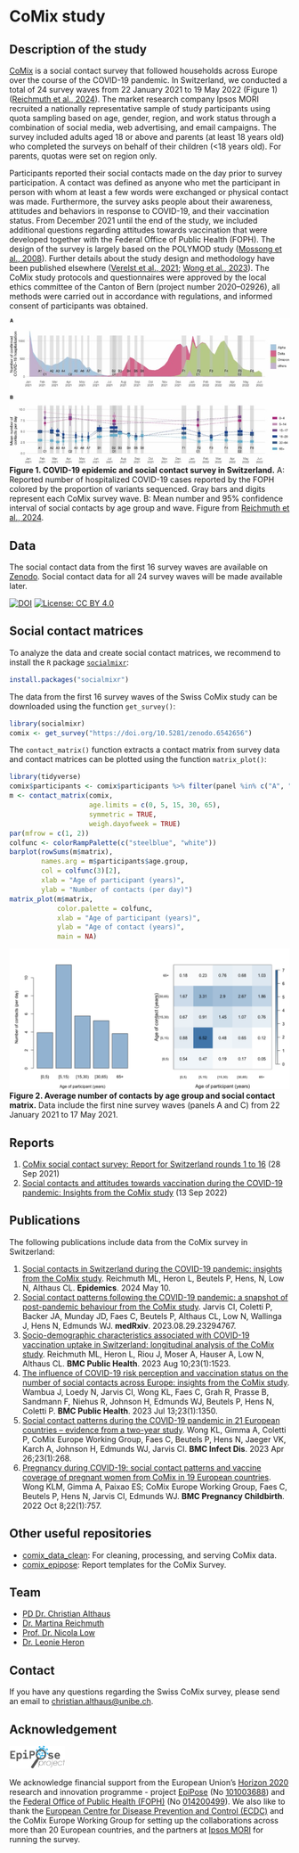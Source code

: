 # CoMix study

## Description of the study
[CoMix](https://www.uhasselt.be/en/aparte-sites-partner-en/epipose/the-comix-study) is a social contact survey that followed households across Europe over the course of the COVID-19 pandemic. In Switzerland, we conducted a total of 24 survey waves from 22 January 2021 to 19 May 2022 (Figure 1) ([Reichmuth et al., 2024](https://doi.org/10.1016/j.epidem.2024.100771)). The market research company Ipsos MORI recruited a nationally representative sample of study participants using quota sampling based on age, gender, region, and work status through a combination of social media, web advertising, and email campaigns. The survey included adults aged 18 or above and parents (at least 18 years old) who completed the surveys on behalf of their children (<18 years old). For parents, quotas were set on region only.

Participants reported their social contacts made on the day prior to survey participation. A contact was defined as anyone who met the participant in person with whom at least a few words were exchanged or physical contact was made. Furthermore, the survey asks people about their awareness, attitudes and behaviors in response to COVID-19, and their vaccination status. From December 2021 until the end of the study, we included additional questions regarding attitudes towards vaccination that were developed together with the Federal Office of Public Health (FOPH). The design of the survey is largely based on the POLYMOD study ([Mossong et al., 2008](https://doi.org/10.1371/journal.pmed.0050074)). Further details about the study design and methodology have been published elsewhere ([Verelst et al., 2021](https://doi.org/10.1186/s12916-021-02133-y); [Wong et al., 2023](https://doi.org/10.1186/s12879-023-08214-y)). The CoMix study protocols and questionnaires were approved by the local ethics committee of the Canton of Bern (project number 2020–02926), all methods were carried out in accordance with regulations, and informed consent of participants was obtained.

![](figures/contacts.png)
**Figure 1. COVID-19 epidemic and social contact survey in Switzerland.** A: Reported number of hospitalized COVID-19 cases reported by the FOPH colored by the proportion of variants sequenced. Gray bars and digits represent each CoMix survey wave. B: Mean number and 95% confidence interval of social contacts by age group and wave. Figure from [Reichmuth et al., 2024](https://doi.org/10.1016/j.epidem.2024.100771).

## Data
The social contact data from the first 16 survey waves are available on [Zenodo](https://doi.org/10.5281/zenodo.6542656). Social contact data for all 24 survey waves will be made available later.

[![DOI](https://zenodo.org/badge/DOI/10.5281/zenodo.6542656.svg)](https://doi.org/10.5281/zenodo.6542656)
[![License: CC BY 4.0](https://img.shields.io/badge/License-CC_BY_4.0-lightgrey.svg)](https://creativecommons.org/licenses/by/4.0/)

## Social contact matrices
To analyze the data and create social contact matrices, we recommend to install the `R` package [`socialmixr`](https://github.com/epiforecasts/socialmixr):
```r
install.packages("socialmixr")
```
The data from the first 16 survey waves of the Swiss CoMix study can be downloaded using the function `get_survey()`:
```r
library(socialmixr)
comix <- get_survey("https://doi.org/10.5281/zenodo.6542656")
```
The `contact_matrix()` function extracts a contact matrix from survey data and contact matrices can be plotted using the function `matrix_plot()`:
```r
library(tidyverse)
comix$participants <- comix$participants %>% filter(panel %in% c("A", "C"))
m <- contact_matrix(comix,
                    age.limits = c(0, 5, 15, 30, 65),
                    symmetric = TRUE,
                    weigh.dayofweek = TRUE)         
par(mfrow = c(1, 2))
colfunc <- colorRampPalette(c("steelblue", "white"))
barplot(rowSums(m$matrix),
        names.arg = m$participants$age.group,
        col = colfunc(3)[2],
        xlab = "Age of participant (years)",
        ylab = "Number of contacts (per day)")
matrix_plot(m$matrix,
            color.palette = colfunc,
            xlab = "Age of participant (years)",
            ylab = "Age of contact (years)",
            main = NA)
```

![](figures/matrix.png)
**Figure 2. Average number of contacts by age group and social contact matrix.** Data include the first nine survey waves (panels A and C) from 22 January 2021 to 17 May 2021.

## Reports
1. [CoMix social contact survey: Report for Switzerland rounds 1 to 16](reports/Report_CoMix_Switzerland_20210928.pdf) (28 Sep 2021)
2. [Social contacts and attitudes towards vaccination during the COVID-19 pandemic: Insights from the CoMix study](reports/Report_CoMix_Switzerland_20220913.pdf) (13 Sep 2022)

## Publications
The following publications include data from the CoMix survey in Switzerland:

1. [Social contacts in Switzerland during the COVID-19 pandemic: insights from the CoMix study](https://doi.org/10.1016/j.epidem.2024.100771). Reichmuth ML, Heron L, Beutels P, Hens, N, Low N, Althaus CL. **Epidemics**. 2024 May 10.
2. [Social contact patterns following the COVID-19 pandemic: a snapshot of post-pandemic behaviour from the CoMix study](https://doi.org/10.1101/2023.08.29.23294767). Jarvis CI, Coletti P, Backer JA, Munday JD, Faes C, Beutels P, Althaus CL, Low N, Wallinga J, Hens N, Edmunds WJ. **medRxiv**. 2023.08.29.23294767.
3. [Socio-demographic characteristics associated with COVID-19 vaccination uptake in Switzerland: longitudinal analysis of the CoMix study](https://doi.org/10.1186/s12889-023-16405-0). Reichmuth ML, Heron L, Riou J, Moser A, Hauser A, Low N, Althaus CL. **BMC Public Health**. 2023 Aug 10;23(1):1523.
4. [The influence of COVID-19 risk perception and vaccination status on the number of social contacts across Europe: insights from the CoMix study](https://doi.org/10.1186/s12889-023-16252-z). Wambua J, Loedy N, Jarvis CI, Wong KL, Faes C, Grah R, Prasse B, Sandmann F, Niehus R, Johnson H, Edmunds WJ, Beutels P, Hens N, Coletti P. **BMC Public Health**. 2023 Jul 13;23(1):1350.
5. [Social contact patterns during the COVID-19 pandemic in 21 European countries – evidence from a two-year study](https://doi.org/10.1186/s12879-023-08214-y). Wong KL, Gimma A, Coletti P, CoMix Europe Working Group, Faes C, Beutels P, Hens N, Jaeger VK, Karch A, Johnson H, Edmunds WJ, Jarvis CI. **BMC Infect Dis**. 2023 Apr 26;23(1):268.
6. [Pregnancy during COVID-19: social contact patterns and vaccine coverage of pregnant women from CoMix in 19 European countries](https://doi.org/10.1186/s12884-022-05076-1). Wong KLM, Gimma A, Paixao ES; CoMix Europe Working Group, Faes C, Beutels P, Hens N, Jarvis CI, Edmunds WJ. **BMC Pregnancy Childbirth**. 2022 Oct 8;22(1):757.

## Other useful repositories
- [comix_data_clean](https://github.com/jarvisc1/comix_data_clean): For cleaning, processing, and serving CoMix data.
- [comix_epipose](https://github.com/amygimma/comix_epipose): Report templates for the CoMix Survey.

## Team
- [PD Dr. Christian Althaus](https://www.ispm.unibe.ch/about_us/staff/althaus_christian/index_eng.html)
- [Dr. Martina Reichmuth](https://www.ispm.unibe.ch/about_us/staff/reichmuth_martina/index_eng.html)
- [Prof. Dr. Nicola Low](https://www.ispm.unibe.ch/about_us/staff/low_nicola/index_eng.html)
- [Dr. Leonie Heron](https://www.ispm.unibe.ch/about_us/staff/heron_leonie/index_eng.html)

## Contact
If you have any questions regarding the Swiss CoMix survey, please send an email to christian.althaus@unibe.ch.

## Acknowledgement
<img src="figures/epipose.png" width="100"/>

We acknowledge financial support from the European Union’s [Horizon 2020](https://research-and-innovation.ec.europa.eu/funding/funding-opportunities/funding-programmes-and-open-calls/horizon-2020_en) research and innovation programme - project [EpiPose](https://www.uhasselt.be/en/aparte-sites-partner-en/epipose) (No [101003688](https://doi.org/10.3030/101003688)) and the [Federal Office of Public Health (FOPH)](https://www.bag.admin.ch/bag/en/home.html) (No [014200499](https://www.aramis.admin.ch/Grunddaten/?ProjectID=49920&Sprache=en-US)). We also like to thank the [European Centre for Disease Prevention and Control (ECDC)](http://ecdc.europa.eu/) and the CoMix Europe Working Group for setting up the collaborations across more than 20 European countries, and the partners at [Ipsos MORI](https://www.ipsos.com) for running the survey.
